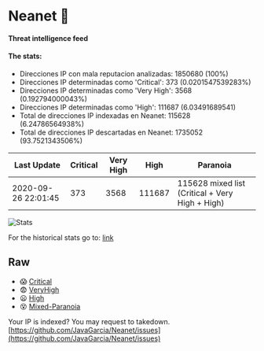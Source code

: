 # Neanet :hocho:
#### Threat intelligence feed
#### The stats:

- Direcciones IP con mala reputacion analizadas: 1850680 (100%)
- Direcciones IP determinadas como 'Critical':  373 (0.0201547539283%)
- Direcciones IP determinadas como 'Very High':  3568 (0.192794000043%)
- Direcciones IP determinadas como 'High':  111687 (6.03491689541)
- Total de direcciones IP indexadas en Neanet:  115628 (6.24786564938%)
- Total de direcciones IP descartadas en Neanet:  1735052 (93.7521343506%)

| Last Update | Critical | Very High | High | Paranoia |
| --- | --- | --- | --- | --- |
| 2020-09-26 22:01:45 | 373 | 3568 | 111687 | 115628 mixed list (Critical + Very High + High)|

![Stats](https://docs.google.com/spreadsheets/d/e/2PACX-1vSnaNMIXVabIpDJjufMlzH7poXnshF3mgd8Is1g9ytUEzVsP5my4Trn8f-xkoLLQ38xpL3HtmUexLo6/pubchart?oid=501124687&format=image)

For the historical stats go to: [link](/stats.csv)
## Raw
- :scream: [Critical](https://raw.githubusercontent.com/JavaGarcia/Neanet/master/blacklists/neanet_critical.txt)
- :fearful: [VeryHigh](https://raw.githubusercontent.com/JavaGarcia/Neanet/master/blacklists/neanet_veryHigh.txtt)
- :frowning: [High](https://raw.githubusercontent.com/JavaGarcia/Neanet/master/blacklists/neanet_high.txt)
- :dizzy_face: [Mixed-Paranoia](https://raw.githubusercontent.com/JavaGarcia/Neanet/master/blacklists/neanet_all.txt)


Your IP is indexed? You may request to takedown. [https://github.com/JavaGarcia/Neanet/issues](https://github.com/JavaGarcia/Neanet/issues)














































































































































































































































































































































































































































































































































































































































































































































































































































































































































































































































































